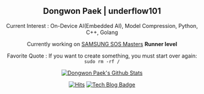 <div align=center>

## Dongwon Paek | underflow101

Current Interest : On-Device AI(Embedded AI), Model Compression, Python, C++, Golang

Currently working on [SAMSUNG SOS Masters](https://opensource.samsung.com/community/master/masterList) <b>Runner level</b>

Favorite Quote : If you want to create something, you must start over again: `sudo rm -rf /`

[![Dongwon Paek's Github Stats](https://github-readme-stats.vercel.app/api?username=underflow101&count_private=true&include_all_commits=true&show_icons=true&theme=calm)](https://github.com/anuraghazra/github-readme-stats)

[![Hits](https://hits.seeyoufarm.com/api/count/incr/badge.svg?url=https%3A%2F%2Fgithub.com%2Fsowon-dev%2Fhit-counter)](https://hits.seeyoufarm.com)
[![Tech Blog Badge](http://img.shields.io/badge/-Tech%20blog-black?style=flat-square&logo=github&link=https://underflow101.tistroy.com/)](https://underflow101.tistory.com/)

</div>

<!--[![Top Langs](https://github-readme-stats.vercel.app/api/top-langs/?username=underflow101&layout=compact&theme=calm)](https://github.com/underflow101/github-readme-stats)-->